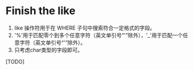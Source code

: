 # Finish the like

1. like 操作符用于在 WHERE 子句中搜索符合一定格式的字段。
2. '%'用于匹配零个到多个任意字符（英文单引号“'”除外），'_'用于匹配一个任意字符（英文单引号“'”除外）。
3. 只考虑char类型的字段即可。

[TODO]